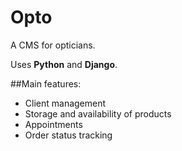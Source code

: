 # Opto
A CMS for opticians.

Uses **Python** and **Django**.

##Main features:
- Client management
- Storage and availability of products
- Appointments
- Order status tracking
